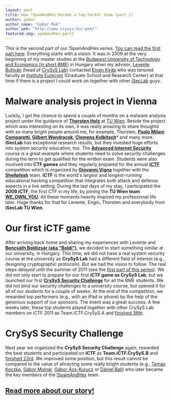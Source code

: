 ```yaml
---
layout: post
title: How !SpamAndHex became a top hacker team (part 2)
author: gabor
author_name: "Gabor Pek"
author_web: "http://www.crysys.hu/~pek/"
featured-img: spamandhex_part2
---
```


This is the second part of our !SpamAndHex series. [You can read the first part here](https://blog.avatao.com/How-SpamAndHex-became-top-hacker-team/). Everything starts with a vision. It was in 2009 at the very beginning of my master studies at the [Budapest University of Technology and Economics (in short BME)](http://www.bme.hu) in Hungary when my advisor, [Levente Buttyán](http://www.crysys.hu/member/buttyan) (head of [CrySyS Lab](http://www.crysys.hu)) contacted [Engin Kirda](http://www.ccs.neu.edu/home/ek/) who was tenured faculty at [Institute Eurecom](http://www.eurecom.fr/) (Graduate School and Research Center) at that time if there is a project I could work on together with other [iSecLab](https://iseclab.org/) guys. 

<!--excerpt-->

# Malware analysis project in Vienna 

Luckily, I got the chance to spend a couple of months on a malware analysis project under the guidance of **[Thorsten Holz](https://www.ei.rub.de/fakultaet/professuren/tho/)** at [TU Wien](https://www.tuwien.ac.at/en/). Beside the project which was interesting on its own, it was really amazing to share thoughts with so many bright people around me, for example, Thorsten, **[Paolo Milani Comparetti](https://www.linkedin.com/in/paolomc), [Gilbert Wondracek](http://www2.deloitte.com/at/de/ansprechpartner/gilbert-wondracek.html), [Clemens Kolbitsch](https://www.linkedin.com/in/clemens-kolbitsch-b4a6544b)*** and many more. **iSecLab** has exceptional research results, but they invested huge efforts into system security education, too. The **[Advanced Internet Security](https://secenv.seclab.tuwien.ac.at/secenv/default/inetsec2)** course is a great example where students need to solve security challenges during the term to get qualified for the written exam. Students were also involved into **CTF games** and they regularly prepared for the annual **[iCTF](https://ictf.cs.ucsb.edu/)** competition which is organized by **[Giovanni Vigna](http://www.cs.ucsb.edu/~vigna)** together with the **[Shellphish](http://www.shellphish.net/)** team. **iCTF** is the world's largest and longest-running educational hacking competition that integrates both attack and defense aspects in a live setting. During the last days of my stay, I participated the **2009 iCTF**, the first CTF in my life, by joining the **TU Wien team [WE_OWN_YOU](https://ctftime.org/team/1964)**. All these moments heavily inspired my professional life later. Huge thanks for that for Levente, Engin, Thorsten and everybody from **iSecLab TU Wien**.

# Our first iCTF game 

After arriving back home and sharing my experiences with Levente and **[Bencsáth Boldizsár (aka "Boldi")](http://www.crysys.hu/member/bencsath)**, we decided to start something similar at our university, in Hungary. This time, we did not have a real system security course at the university as **CrySyS Lab** had a different field of interest (e.g., designing cryptographic protocols). But we had the vision to follow. The real steps delayed until the summer of 2011 (see the [first part of this series](https://blog.avatao.com/How-SpamAndHex-became-top-hacker-team/)). We did not only start to prepare for our first **iCTF game as CrySyS Lab**, but we launched our first **[CrySyS Security Challenge](https://www.crysys.hu/securitychallenge/)** for all the BME students. We did not bind our security challenges to a university course, but opened it for all of our students for a couple of weeks. At the end of the competition, we rewarded top performers (e.g., with an iPad or phone) by the help of the generous support of our sponsors. The event was a great success. A few weeks later, these top students played together with other CrySyS Lab members on iCTF 2011 as Team.iCTF.CrySyS.A and [finished 36th](https://ctftime.org/event/22).

# CrySyS Security Challenge

Next year we organized the **CrySyS Security Challenge** again, rewarded the best students and participated on **iCTF** as **Team.iCTF.CrySyS.B** and [finished 23rd](https://ctftime.org/event/22). We improved some position, but this result cannot be compared to the value of attracting some really bright students (e.g., [Tamás Koczka](https://twitter.com/koczkatamas), [Gábor Molnár](https://twitter.com/molnar_g), [Gábor Ács-Kurucz](https://twitter.com/acskurucz) or [Dániel Bali](https://twitter.com/balidani)) who later became the key members of the [!SpamAndHex](https://ctftime.org/team/5347) team. 

## [Read more about our story!](https://blog.avatao.com/How-SpamAndHex-became-top-hacker-team-3/)
